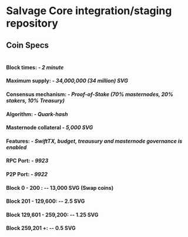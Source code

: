 # Salvage Core integration/staging repository

## Coin Specs

#

#### Block times: - *2 minute* 
#### Maximum supply: - *34,000,000 (34 million) SVG*
#### Consensus mechanism: - *Proof-of-Stake (70% masternodes, 20% stakers, 10% Treasury)*
#### Algorithm: - *Quark-hash* 
#### Masternode collateral - *5,000 SVG*  
#### Features: - *SwiftTX, budget, treausury and masternode governance is enabled* 
#### RPC Port: - *9923* 
#### P2P Port: - *9922* 


#### Block 0 - 200 : -- 13,000 SVG (Swap coins)

#### Block 201 - 129,600: --  2.5 SVG

#### Block 129,601 - 259,200: -- 1.25 SVG

#### Block 259,201 +: -- 0.5 SVG
